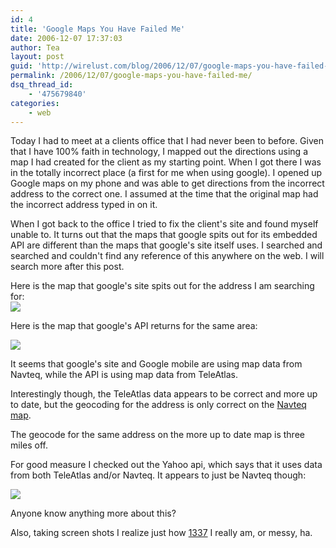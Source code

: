 ```yaml
---
id: 4
title: 'Google Maps You Have Failed Me'
date: 2006-12-07 17:37:03
author: Tea
layout: post
guid: 'http://wirelust.com/blog/2006/12/07/google-maps-you-have-failed-me/'
permalink: /2006/12/07/google-maps-you-have-failed-me/
dsq_thread_id:
    - '475679840'
categories:
    - web
---
```


 Today I had to meet at a clients office that I had never been to before. Given that I have 100% faith in technology, I mapped out the directions using a map I had created for the client as my starting point. When I got there I was in the totally incorrect place (a first for me when using google). I opened up Google maps on my phone and was able to get directions from the incorrect address to the correct one. I assumed at the time that the original map had the incorrect address typed in on it.

When I got back to the office I tried to fix the client's site and found myself unable to. It turns out that the maps that google spits out for its embedded API are different than the maps that google's site itself uses. I searched and searched and couldn't find any reference of this anywhere on the web. I will search more after this post.

Here is the map that google's site spits out for the address I am searching for:  
[![](http://www.teacurran.com/images/lj/google_maps_site.png)](http://www.teacurran.com/images/lj/google_maps_site.png)

Here is the map that google's API returns for the same area:

[![](http://www.teacurran.com/images/lj/google_maps_api.png)](http://www.teacurran.com/images/lj/google_maps_api.png)

It seems that google's site and Google mobile are using map data from Navteq, while the API is using map data from TeleAtlas.

Interestingly though, the TeleAtlas data appears to be correct and more up to date, but the geocoding for the address is only correct on the [Navteq map](http://maps.google.com/maps?f=q&hl=en&q=400+West+Cummings+Park,+Woburn,+MA+01801&ie=UTF8&z=15&om=1&iwloc=addr).

The geocode for the same address on the more up to date map is three miles off.

For good measure I checked out the Yahoo api, which says that it uses data from both TeleAtlas and/or Navteq. It appears to just be Navteq though:

[![](http://www.teacurran.com/images/lj/yahoo_maps_api.png)](http://www.teacurran.com/images/lj/yahoo_maps_api.png)

Anyone know anything more about this?

Also, taking screen shots I realize just how [1337](http://www.teacurran.com/images/lj/desktop_200612.png) I really am, or messy, ha.
